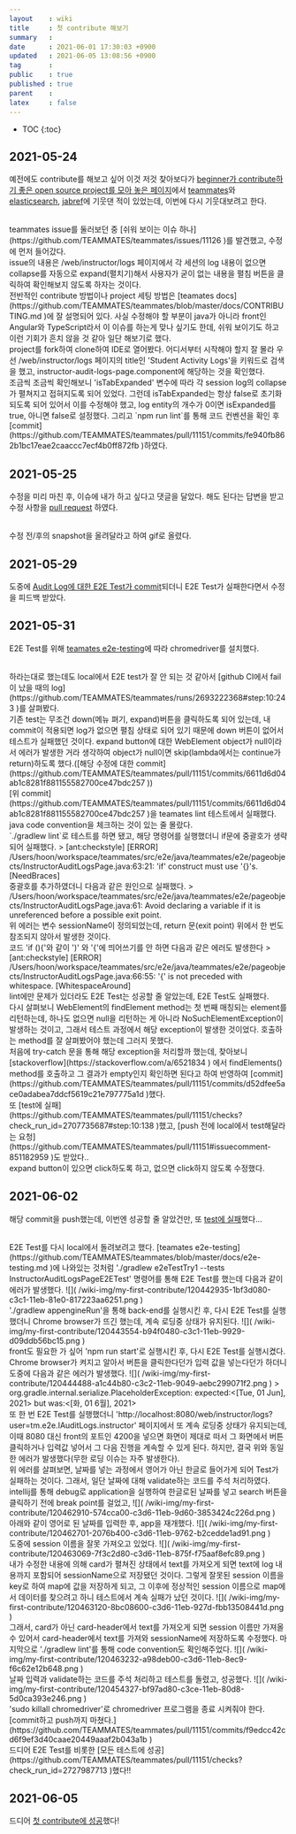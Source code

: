 ```yaml
---
layout    : wiki
title     : 첫 contribute 해보기
summary   : 
date      : 2021-06-01 17:30:03 +0900
updated   : 2021-06-05 13:08:56 +0900
tag       : 
public    : true
published : true
parent    : 
latex     : false
---
```

* TOC
{:toc}

## 2021-05-24
예전에도 contribute를 해보고 싶어 이것 저것 찾아보다가 [beginner가 contribute하기 좋은 open source project를 모아 놓은 페이지](https://github.com/MunGell/awesome-for-beginners#java )에서 [teammates](https://github.com/TEAMMATES/teammates )와 [elasticsearch](https://github.com/elastic/elasticsearch ), [jabref](https://github.com/JabRef/jabref )에 기웃댄 적이 있었는데, 이번에 다시 기웃대보려고 한다.  

<br>
teammates issue를 둘러보던 중 [쉬워 보이는 이슈 하나](https://github.com/TEAMMATES/teammates/issues/11126 )를 발견했고, 수정에 먼저 들어갔다.

<br>
issue의 내용은 /web/instructor/logs 페이지에서 각 세션의 log 내용이 없으면 collapse를 자동으로 expand(펼치기)해서 사용자가 굳이 없는 내용을 펼침 버튼을 클릭하여 확인해보지 않도록 하자는 것이다.   

<br>
전반적인 contribute 방법이나 project 세팅 방법은 [teamates docs](https://github.com/TEAMMATES/teammates/blob/master/docs/CONTRIBUTING.md )에 잘 설명되어 있다.
사실 수정해야 할 부분이 java가 아니라 front인 Angular와 TypeScript라서 이 이슈를 하는게 맞나 싶기도 한데, 쉬워 보이기도 하고 이런 기회가 흔치 않을 것 같아 일단 해보기로 했다.  

<br>
project를 fork하여 clone하여 IDE로 열어봤다. 어디서부터 시작해야 할지 잘 몰라 우선 /web/instructor/logs 페이지의 title인 'Student Activity Logs'을 키워드로 검색을 했고, instructor-audit-logs-page.component에 해당하는 것을 확인했다.  


<br>
조금씩 조금씩 확인해보니 'isTabExpanded' 변수에 따라 각 session log의 collapse가 펼쳐지고 접혀지도록 되어 있었다. 그런데 isTabExpanded는 항상 false로 초기화되도록 되어 있어서 이를 수정해야 했고, log entity의 개수가 0이면 isExpanded를 true, 아니면 false로 설정했다. 그리고 `npm run lint`를 통해 코드 컨벤션을 확인 후 [commit](https://github.com/TEAMMATES/teammates/pull/11151/commits/fe940fb862b1bc17eae2caaccc7ecf4b0ff872fb )하였다.


## 2021-05-25
수정을 미리 마친 후, 이슈에 내가 하고 싶다고 댓글을 달았다. 해도 된다는 답변을 받고 수정 사항을 [pull request](https://github.com/TEAMMATES/teammates/pull/11151 ) 하였다.  

<br>
수정 전/후의 snapshot을 올려달라고 하여 gif로 올렸다.

## 2021-05-29
도중에 [Audit Log에 대한 E2E Test가 commit](https://github.com/TEAMMATES/teammates/pull/11095 )되더니 E2E Test가 실패한다면서 수정을 피드백 받았다.
 
## 2021-05-31
E2E Test를 위해 [teamates e2e-testing](https://github.com/TEAMMATES/teammates/blob/master/docs/e2e-testing.md )에 따라 chromedriver를 설치했다.  

<br>
하라는대로 했는데도 local에서 E2E test가 잘 안 되는 것 같아서 [github CI에서 fail이 났을 때의 log](https://github.com/TEAMMATES/teammates/runs/2693222368#step:10:243 )를 살펴봤다.


<br>
기존 test는 무조건 down(메뉴 펴기, expand)버튼을 클릭하도록 되어 있는데, 내 commit이 적용되면 log가 없으면 펼침 상태로 되어 있기 때문에 down 버튼이 없어서 테스트가 실패했던 것이다. expand button에 대한 WebElement object가 null이라서 에러가 발생한 거라 생각하여 object가 null이면 skip(lambda에서는 continue가 return)하도록 했다.([해당 수정에 대한 commit](https://github.com/TEAMMATES/teammates/pull/11151/commits/6611d6d04ab1c8281f881155582700ce47bdc257 ))  

<br>
[위 commit](https://github.com/TEAMMATES/teammates/pull/11151/commits/6611d6d04ab1c8281f881155582700ce47bdc257 )을 teamates lint 테스트에서 실패했다. java code convention을 체크하는 것이 있는 줄 몰랐다.

<br>
`./gradlew lint`로 테스트를 하면 됐고, 해당 명령어를 실행했더니 if문에 중괄호가 생략되어 실패했다.
> [ant:checkstyle] [ERROR] /Users/hoon/workspace/teammates/src/e2e/java/teammates/e2e/pageobjects/InstructorAuditLogsPage.java:63:21: 'if' construct must use '{}'s. [NeedBraces]  

<br>
중괄호를 추가하였더니 다음과 같은 원인으로 실패했다.
> /Users/hoon/workspace/teammates/src/e2e/java/teammates/e2e/pageobjects/InstructorAuditLogsPage.java:61: Avoid declaring a variable if it is unreferenced before a possible exit point.  

<br>
위 에러는 변수 sessionName이 정의되었는데, return 문(exit point) 위에서 한 번도 참조되지 않아서 발생한 것이다.

<br>
코드 'if (){'와 같이 ')' 와 '{'에 띄어쓰기를 안 하면 다음과 같은 에러도 발생한다
> [ant:checkstyle] [ERROR] /Users/hoon/workspace/teammates/src/e2e/java/teammates/e2e/pageobjects/InstructorAuditLogsPage.java:66:55: '{' is not preceded with whitespace. [WhitespaceAround]

<br>
lint에만 문제가 있더라도 E2E Test는 성공할 줄 알았는데, E2E Test도 실패했다.  

<br>
다시 살펴보니 WebElement의 findElement method는 첫 번째 매칭되는 element를 리턴하는데, 하나도 없으면 null을 리턴하는 게 아니라 NoSuchElementException이 발생하는 것이고, 그래서 테스트 과정에서 해당 exception이 발생한 것이었다. 호출하는 method를 잘 살펴봤어야 했는데 그러지 못했다.  


<br>
처음에 try-catch 문을 통해 해당 exception을 처리할까 했는데, 찾아보니 [stackoverflow](https://stackoverflow.com/a/6521834 ) 에서 findElements() method를 호출하고 그 결과가 empty인지 확인하면 된다고 하여 반영하여 [commit](https://github.com/TEAMMATES/teammates/pull/11151/commits/d52dfee5ace0adabea7ddcf5619c21e797775a1d )했다.


<br>
또 [test에 실패](https://github.com/TEAMMATES/teammates/pull/11151/checks?check_run_id=2707735687#step:10:138 )했고, [push 전에 local에서 test해달라는 요청](https://github.com/TEAMMATES/teammates/pull/11151#issuecomment-851182959 )도 받았다..


<br>
expand button이 있으면 click하도록 하고, 없으면 click하지 않도록 수정했다.

## 2021-06-02
해당 commit을 push했는데, 이번엔 성공할 줄 알았건만, 또 [test에 실패]()했다...

<br>
E2E Test를 다시 local에서 돌려보려고 했다. [teamates e2e-testing](https://github.com/TEAMMATES/teammates/blob/master/docs/e2e-testing.md )에 나와있는 것처럼 './gradlew e2eTestTry1 --tests InstructorAuditLogsPageE2ETest' 명령어를 통해 E2E Test를 했는데 다음과 같이 에러가 발생했다.  
![]( /wiki-img/my-first-contribute/120442935-1bf3d080-c3c1-11eb-81e0-817223aa6251.png )  


<br>
'./gradlew appengineRun'을 통해 back-end를 실행시킨 후,  다시 E2E Test를 실행했더니 Chrome browser가 뜨긴 했는데, 계속 로딩중 상태가 유지된다.  
![]( /wiki-img/my-first-contribute/120443554-b94f0480-c3c1-11eb-9929-d09ddb56bc15.png )


<br>
front도 필요한 가 싶어 'npm run start'로 실행시킨 후, 다시 E2E Test를 실행시켰다. Chrome browser가 켜지고 알아서 버튼을 클릭한다던가 입력 값을 넣는다던가 하더니 도중에 다음과 같은 에러가 발생했다. 
![]( /wiki-img/my-first-contribute/120444488-a1c44b80-c3c2-11eb-9049-aebc299071f2.png )  
> org.gradle.internal.serialize.PlaceholderException: expected:<[Tue, 01 Jun], 2021> but was:<[화, 01 6월], 2021>



<br>
또 한 번 E2E Test를 실행했더니 'http://localhost:8080/web/instructor/logs?user=tm.e2e.IAuditLogs.instructor' 페이지에서 또 계속 로딩중 상태가 유지되는데, 이때 8080 대신 front의 포트인 4200을 넣으면 화면이 제대로 떠서 그 화면에서 버튼 클릭하거나 입력값 넣어서 그 다음 진행을 계속할 수 있게 된다. 하지만, 결국 위와 동일한 에러가 발생했다(무한 로딩 이슈는 자주 발생한다).

<br>
위 에러를 살펴보면, 날짜를 넣는 과정에서 영어가 아닌 한글로 들어가게 되어 Test가 실패하는 것이다. 그래서, 일단 날짜에 대해 validate하는 코드를 주석 처리하였다.


<br>
intellij를 통해 debug로 application을 실행하여 한글로된 날짜를 넣고 search 버튼을 클릭하기 전에 break point를 걸었고,  
![]( /wiki-img/my-first-contribute/120462910-574cca00-c3d6-11eb-9d60-3853424c226d.png )  


<br>
아래와 같이 영어로 된 날짜를 입력한 후, app을 재개했다.
![]( /wiki-img/my-first-contribute/120462701-2076b400-c3d6-11eb-9762-b2cedde1ad91.png )  

<br>
도중에 session 이름을 잘못 가져오고 있었다.  
![]( /wiki-img/my-first-contribute/120463069-7f3c2d80-c3d6-11eb-875f-f75aaf8efc89.png )  

<br>
내가 수정한 내용에 의해 card가 펼쳐진 상태에서 text를 가져오게 되면 text에 log 내용까지 포함되어 sessionName으로 저장됐던 것이다. 그렇게 잘못된 session 이름을 key로 하여 map에 값을 저장하게 되고, 그 이후에 정상적인 session 이름으로 map에서 데이터를 찾으려고 하니 테스트에서 계속 실패가 났던 것이다.  
![]( /wiki-img/my-first-contribute/120463120-8bc08600-c3d6-11eb-927d-fbb13508441d.png )  

<br>
그래서, card가 아닌 card-header에서 text를 가져오게 되면 session 이름만 가져올 수 있어서 card-header에서 text를 가져와 sessionName에 저장하도록 수정했다. 마지막으로 './gradlew lint'를 통해 code convention도 확인해주었다.  
![]( /wiki-img/my-first-contribute/120463232-a98deb00-c3d6-11eb-8ec9-f6c62e12b648.png )  

<br>
날짜 입력과 validate하는 코드를 주석 처리하고 테스트를 돌렸고, 성공했다. 
![]( /wiki-img/my-first-contribute/120454327-bf97ad80-c3ce-11eb-80d8-5d0ca393e246.png )

<br>
'sudo killall chromedriver'로 chromedriver 프로그램을 종료 시켜줘야 한다.

<br>
[commit하고 push까지 마쳤다.](https://github.com/TEAMMATES/teammates/pull/11151/commits/f9edcc42cd6f9ef3d40caae20449aaaf2b043a1b )


<br>
드디어 E2E Test를 비롯한 [모든 테스트에 성공](https://github.com/TEAMMATES/teammates/pull/11151/checks?check_run_id=2727987713 )했다!!


## 2021-06-05
드디어 [첫 contribute에 성공](https://github.com/TEAMMATES/teammates/commit/1123653b5a6bfda9e0aa4e54357bff61891f2ac1 )했다!

